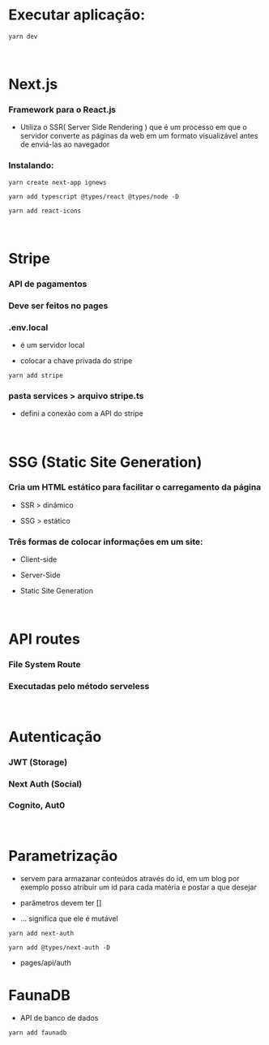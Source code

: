 # Executar aplicação:

`yarn dev`

<br>

# Next.js

### Framework para o React.js

- Utiliza o SSR( Server Side Rendering ) que é um processo em que o servidor converte as páginas da web em um formato visualizável antes de enviá-las ao navegador

### Instalando:

`yarn create next-app ignews`

`yarn add typescript @types/react @types/node -D`

`yarn add react-icons`

<br>

# Stripe

### API de pagamentos

### Deve ser feitos no pages

### .env.local

- é um servidor local

- colocar a chave privada do stripe

`yarn add stripe`

### pasta services > arquivo stripe.ts

- defini a conexão com a API do stripe

<br>

# SSG (Static Site Generation)

### Cria um HTML estático para facilitar o carregamento da página

- SSR > dinâmico

- SSG > estático

### Três formas de colocar informações em um site:

- Client-side

- Server-Side

- Static Site Generation

<br>

# API routes

### File System Route

### Executadas pelo método serveless

<br>

# Autenticação

### JWT (Storage)

### Next Auth (Social)

### Cognito, Aut0

<br>

# Parametrização

- servem para armazanar conteúdos através do id, em um blog por exemplo posso atribuir um id para cada matéria e postar a que desejar

- parâmetros devem ter []

- ... significa que ele é mutável

`yarn add next-auth`

`yarn add @types/next-auth -D`

- pages/api/auth

# FaunaDB

- API de banco de dados 

`yarn add faunadb`